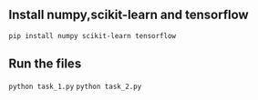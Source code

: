 ## Install numpy,scikit-learn and tensorflow
`pip install numpy scikit-learn tensorflow`
## Run the files  
`python task_1.py`
`python task_2.py`  
